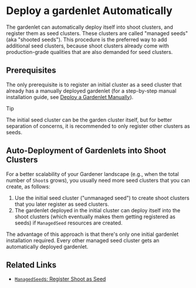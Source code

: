 # Deploy a gardenlet Automatically

The gardenlet can automatically deploy itself into shoot clusters, and register them as seed clusters.
These clusters are called "managed seeds" (aka "shooted seeds").
This procedure is the preferred way to add additional seed clusters, because shoot clusters already come with production-grade qualities that are also demanded for seed clusters.

## Prerequisites

The only prerequisite is to register an initial cluster as a seed cluster that already has a manually deployed gardenlet (for a step-by-step manual installation guide, see [Deploy a Gardenlet Manually](deploy_gardenlet_manually.md)).

> [!TIP]
> The initial seed cluster can be the garden cluster itself, but for better separation of concerns, it is recommended to only register other clusters as seeds.

## Auto-Deployment of Gardenlets into Shoot Clusters

For a better scalability of your Gardener landscape (e.g., when the total number of `Shoot`s grows), you usually need more seed clusters that you can create, as follows:

1. Use the initial seed cluster ("unmanaged seed") to create shoot clusters that you later register as seed clusters.
2. The gardenlet deployed in the initial cluster can deploy itself into the shoot clusters (which eventually makes them getting registered as seeds) if `ManagedSeed` resources are created.

The advantage of this approach is that there's only one initial gardenlet installation required.
Every other managed seed cluster gets an automatically deployed gardenlet.

## Related Links

- [`ManagedSeed`s: Register Shoot as Seed](../operations/managed_seed.md)
